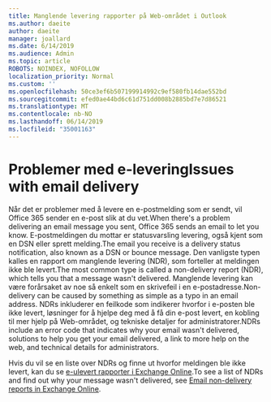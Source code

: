 ```yaml
---
title: Manglende levering rapporter på Web-området i Outlook
ms.author: daeite
author: daeite
manager: joallard
ms.date: 6/14/2019
ms.audience: Admin
ms.topic: article
ROBOTS: NOINDEX, NOFOLLOW
localization_priority: Normal
ms.custom: ''
ms.openlocfilehash: 50ce3ef6b507199914992c9ef580fb14dae552bd
ms.sourcegitcommit: efed0ae44bd6c61d751dd008b2885bd7e7d86521
ms.translationtype: MT
ms.contentlocale: nb-NO
ms.lasthandoff: 06/14/2019
ms.locfileid: "35001163"
---
```

# <a name="issues-with-email-delivery"></a><span data-ttu-id="502b0-102">Problemer med e-levering</span><span class="sxs-lookup"><span data-stu-id="502b0-102">Issues with email delivery</span></span>

<span data-ttu-id="502b0-103">Når det er problemer med å levere en e-postmelding som er sendt, vil Office 365 sender en e-post slik at du vet.</span><span class="sxs-lookup"><span data-stu-id="502b0-103">When there's a problem delivering an email message you sent, Office 365 sends an email to let you know.</span></span> <span data-ttu-id="502b0-104">E-postmeldingen du mottar er statusvarsling levering, også kjent som en DSN eller sprett melding.</span><span class="sxs-lookup"><span data-stu-id="502b0-104">The email you receive is a delivery status notification, also known as a DSN or bounce message.</span></span> <span data-ttu-id="502b0-105">Den vanligste typen kalles en rapport om manglende levering (NDR), som forteller at meldingen ikke ble levert.</span><span class="sxs-lookup"><span data-stu-id="502b0-105">The most common type is called a non-delivery report (NDR), which tells you that a message wasn't delivered.</span></span> <span data-ttu-id="502b0-106">Manglende levering kan være forårsaket av noe så enkelt som en skrivefeil i en e-postadresse.</span><span class="sxs-lookup"><span data-stu-id="502b0-106">Non-delivery can be caused by something as simple as a typo in an email address.</span></span> <span data-ttu-id="502b0-107">NDRs inkluderer en feilkode som indikerer hvorfor i e-posten ble ikke levert, løsninger for å hjelpe deg med å få din e-post levert, en kobling til mer hjelp på Web-området, og tekniske detaljer for administratorer.</span><span class="sxs-lookup"><span data-stu-id="502b0-107">NDRs include an error code that indicates why your email wasn't delivered, solutions to help you get your email delivered, a link to more help on the web, and technical details for administrators.</span></span>

<span data-ttu-id="502b0-108">Hvis du vil se en liste over NDRs og finne ut hvorfor meldingen ble ikke levert, kan du se [e-ulevert rapporter i Exchange Online](https://docs.microsoft.com/exchange/mail-flow-best-practices/non-delivery-reports-in-exchange-online/non-delivery-reports-in-exchange-online).</span><span class="sxs-lookup"><span data-stu-id="502b0-108">To see a list of NDRs and find out why your message wasn't delivered, see [Email non-delivery reports in Exchange Online](https://docs.microsoft.com/exchange/mail-flow-best-practices/non-delivery-reports-in-exchange-online/non-delivery-reports-in-exchange-online).</span></span>